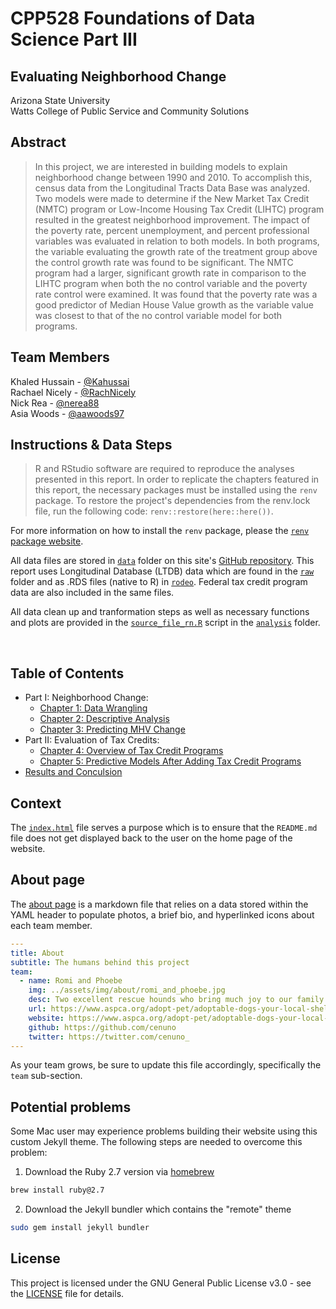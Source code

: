 
# CPP528 Foundations of Data Science Part III
## Evaluating Neighborhood Change  
Arizona State University  
Watts College of Public Service and Community Solutions 
 


## Abstract 
>In this project, we are interested in building models to explain neighborhood change between 1990 and 2010. To accomplish this, census data from the Longitudinal Tracts Data Base was analyzed. Two models were made to determine if the New Market Tax Credit (NMTC) program or Low-Income Housing Tax Credit (LIHTC) program resulted in the greatest neighborhood improvement. The impact of the poverty rate, percent unemployment, and percent professional variables was evaluated in relation to both models. In both programs, the variable evaluating the growth rate of the treatment group above the control growth rate was found to be significant. The NMTC program had a larger, significant growth rate in comparison to the LIHTC program when both the no control variable and the poverty rate control were examined. It was found that the poverty rate was a good predictor of Median House Value growth as the variable value was closest to that of the no control variable model for both programs.




## Team Members
Khaled Hussain - [@Kahussai](https://github.com/kahussai)  
Rachael Nicely - [@RachNicely](https://github.com/RachNicely)  
Nick Rea - [@nerea88](https://github.com/nerea88)  
Asia Woods - [@aawoods97](https://github.com/aawoods97) 



## Instructions & Data Steps

>R and RStudio software are required to reproduce the analyses presented in this report. In order to replicate the chapters featured in this report, the necessary packages must be installed using the `renv` package. To restore the project's dependencies from the renv.lock file, run the following code: `renv::restore(here::here())`.

For more information on how to install the `renv` package, please the [`renv` package website](https://rstudio.github.io/renv/).

All data files are stored in [`data`](data) folder on this site's [GitHub repository](https://github.com/R-Class/cpp-528-fall-2021-group-03). This report uses Longitudinal Database (LTDB) data which are found in the [`raw`](data/raw) folder and as .RDS files (native to R) in [`rodeo`](data/rodeo). Federal tax credit program data are also included in the same files.

All data clean up and tranformation steps as well as necessary functions and plots are provided in the [`source_file_rn.R`](analysis/source_file_rn.R) script in the [`analysis`](analysis) folder.

<br>

## Table of Contents

- Part I: Neighborhood Change:
  - [Chapter 1: Data Wrangling](https://r-class.github.io/cpp-528-fall-2021-group-03/analysis/2021-10-27-ch01-data-wrangling/)
  - [Chapter 2: Descriptive Analysis](https://r-class.github.io/cpp-528-fall-2021-group-03/analysis/2021-11-06-ch02-descriptive/)
  - [Chapter 3: Predicting MHV Change](https://r-class.github.io/cpp-528-fall-2021-group-03/analysis/2021-11-13-ch03-predicting/)
- Part II: Evaluation of Tax Credits:
  - [Chapter 4: Overview of Tax Credit Programs](https://r-class.github.io/cpp-528-fall-2021-group-03/analysis/2021-11-26-ch04-overview/) 
  - [Chapter 5: Predictive Models After Adding Tax Credit Programs](https://r-class.github.io/cpp-528-fall-2021-group-03/analysis/2021-11-27-ch05-model/)
- [Results and Conculsion](https://r-class.github.io/cpp-528-fall-2021-group-03/results/)


## Context

The [`index.html`](index.html) file serves a purpose which is to ensure that the `README.md` file does not get displayed back to the user on the home page of the website.

## About page

The [about page](about.md) is a markdown file that relies on a data stored within the YAML header to populate photos, a brief bio, and hyperlinked icons about each team member. 

```yaml
---
title: About
subtitle: The humans behind this project
team:
  - name: Romi and Phoebe
    img: ../assets/img/about/romi_and_phoebe.jpg
    desc: Two excellent rescue hounds who bring much joy to our family.
    url: https://www.aspca.org/adopt-pet/adoptable-dogs-your-local-shelter
    website: https://www.aspca.org/adopt-pet/adoptable-dogs-your-local-shelter
    github: https://github.com/cenuno
    twitter: https://twitter.com/cenuno_
---
```

As your team grows, be sure to update this file accordingly, specifically the `team` sub-section.

## Potential problems

Some Mac user may experience problems building their website using this custom Jekyll theme. The following steps are needed to overcome this problem:

1. Download the Ruby 2.7 version via [homebrew](https://brew.sh/)

```bash
brew install ruby@2.7
```

2. Download the Jekyll bundler which contains the "remote" theme

```bash
sudo gem install jekyll bundler
```
## License

This project is licensed under the GNU General Public License v3.0 - see the [LICENSE](https://github.com/R-Class/cpp-528-fall-2021-group-03/blob/main/LICENSE) file for details.

